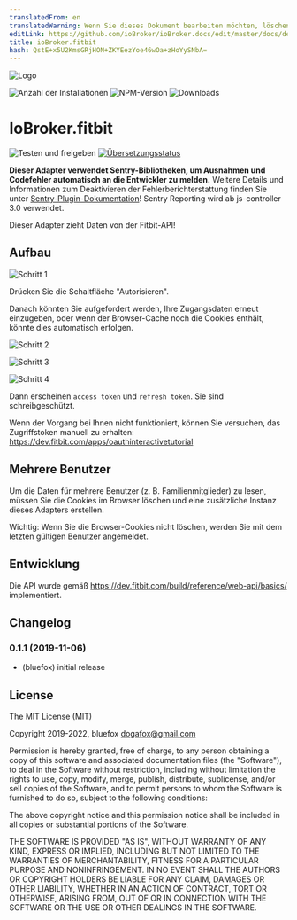 ```yaml
---
translatedFrom: en
translatedWarning: Wenn Sie dieses Dokument bearbeiten möchten, löschen Sie bitte das Feld "translationsFrom". Andernfalls wird dieses Dokument automatisch erneut übersetzt
editLink: https://github.com/ioBroker/ioBroker.docs/edit/master/docs/de/adapterref/iobroker.fitbit-api/README.md
title: ioBroker.fitbit
hash: QstE+x5U2KmsGRjHON+ZKYEezYoe46wOa+zHoYySNbA=
---
```

![Logo](../../../en/adapterref/iobroker.fitbit-api/admin/fitbit-api.png)

![Anzahl der Installationen](http://iobroker.live/badges/fitbit-api-stable.svg)
![NPM-Version](http://img.shields.io/npm/v/iobroker.fitbit-api.svg)
![Downloads](https://img.shields.io/npm/dm/iobroker.fitbit-api.svg)

# IoBroker.fitbit
![Testen und freigeben](https://github.com/iobroker-community-adapters/ioBroker.fitbit-api/workflows/Test%20and%20Release/badge.svg) [![Übersetzungsstatus](https://weblate.iobroker.net/widgets/adapters/-/fitbit-api/svg-badge.svg)](https://weblate.iobroker.net/engage/adapters/?utm_source=widget)

**Dieser Adapter verwendet Sentry-Bibliotheken, um Ausnahmen und Codefehler automatisch an die Entwickler zu melden.** Weitere Details und Informationen zum Deaktivieren der Fehlerberichterstattung finden Sie unter [Sentry-Plugin-Dokumentation](https://github.com/ioBroker/plugin-sentry#plugin-sentry)! Sentry Reporting wird ab js-controller 3.0 verwendet.

Dieser Adapter zieht Daten von der Fitbit-API!

## Aufbau
![Schritt 1](../../../en/adapterref/iobroker.fitbit-api/img/step1.png)

Drücken Sie die Schaltfläche "Autorisieren".

Danach könnten Sie aufgefordert werden, Ihre Zugangsdaten erneut einzugeben, oder wenn der Browser-Cache noch die Cookies enthält, könnte dies automatisch erfolgen.

![Schritt 2](../../../en/adapterref/iobroker.fitbit-api/img/step2.png)

![Schritt 3](../../../en/adapterref/iobroker.fitbit-api/img/step3.png)

![Schritt 4](../../../en/adapterref/iobroker.fitbit-api/img/step4.png)

Dann erscheinen `access token` und `refresh token`. Sie sind schreibgeschützt.

Wenn der Vorgang bei Ihnen nicht funktioniert, können Sie versuchen, das Zugriffstoken manuell zu erhalten: https://dev.fitbit.com/apps/oauthinteractivetutorial

## Mehrere Benutzer
Um die Daten für mehrere Benutzer (z. B. Familienmitglieder) zu lesen, müssen Sie die Cookies im Browser löschen und eine zusätzliche Instanz dieses Adapters erstellen.

Wichtig: Wenn Sie die Browser-Cookies nicht löschen, werden Sie mit dem letzten gültigen Benutzer angemeldet.

## Entwicklung
Die API wurde gemäß https://dev.fitbit.com/build/reference/web-api/basics/ implementiert.

## Changelog

### 0.1.1 (2019-11-06)
* (bluefox) initial release

## License
The MIT License (MIT)

Copyright 2019-2022, bluefox <dogafox@gmail.com>

Permission is hereby granted, free of charge, to any person obtaining a copy
of this software and associated documentation files (the "Software"), to deal
in the Software without restriction, including without limitation the rights
to use, copy, modify, merge, publish, distribute, sublicense, and/or sell
copies of the Software, and to permit persons to whom the Software is
furnished to do so, subject to the following conditions:

The above copyright notice and this permission notice shall be included in
all copies or substantial portions of the Software.

THE SOFTWARE IS PROVIDED "AS IS", WITHOUT WARRANTY OF ANY KIND, EXPRESS OR
IMPLIED, INCLUDING BUT NOT LIMITED TO THE WARRANTIES OF MERCHANTABILITY,
FITNESS FOR A PARTICULAR PURPOSE AND NONINFRINGEMENT. IN NO EVENT SHALL THE
AUTHORS OR COPYRIGHT HOLDERS BE LIABLE FOR ANY CLAIM, DAMAGES OR OTHER
LIABILITY, WHETHER IN AN ACTION OF CONTRACT, TORT OR OTHERWISE, ARISING FROM,
OUT OF OR IN CONNECTION WITH THE SOFTWARE OR THE USE OR OTHER DEALINGS IN
THE SOFTWARE.